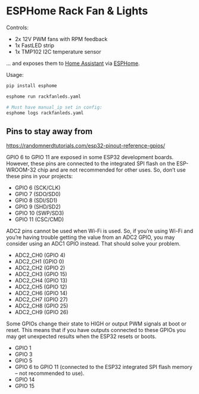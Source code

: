 # ESPHome Rack Fan & Lights

Controls:

- 2x 12V PWM fans with RPM feedback
- 1x FastLED strip
- 1x TMP102 I2C temperature sensor

... and exposes them to [Home Assistant](https://www.home-assistant.io/) via [ESPHome](https://esphome.io/).

Usage:

```sh
pip install esphome

esphome run rackfanleds.yaml

# Must have manual_ip set in config:
esphome logs rackfanleds.yaml
```

## Pins to stay away from

https://randomnerdtutorials.com/esp32-pinout-reference-gpios/

GPIO 6 to GPIO 11 are exposed in some ESP32 development boards. However, these pins are connected to the integrated SPI flash on the ESP-WROOM-32 chip and are not recommended for other uses. So, don’t use these pins in your projects:

- GPIO 6 (SCK/CLK)
- GPIO 7 (SDO/SD0)
- GPIO 8 (SDI/SD1)
- GPIO 9 (SHD/SD2)
- GPIO 10 (SWP/SD3)
- GPIO 11 (CSC/CMD)

ADC2 pins cannot be used when Wi-Fi is used. So, if you’re using Wi-Fi and you’re having trouble getting the value from an ADC2 GPIO, you may consider using an ADC1 GPIO instead. That should solve your problem.

- ADC2_CH0 (GPIO 4)
- ADC2_CH1 (GPIO 0)
- ADC2_CH2 (GPIO 2)
- ADC2_CH3 (GPIO 15)
- ADC2_CH4 (GPIO 13)
- ADC2_CH5 (GPIO 12)
- ADC2_CH6 (GPIO 14)
- ADC2_CH7 (GPIO 27)
- ADC2_CH8 (GPIO 25)
- ADC2_CH9 (GPIO 26)

Some GPIOs change their state to HIGH or output PWM signals at boot or reset. This means that if you have outputs connected to these GPIOs you may get unexpected results when the ESP32 resets or boots.

- GPIO 1
- GPIO 3
- GPIO 5
- GPIO 6 to GPIO 11 (connected to the ESP32 integrated SPI flash memory – not recommended to use).
- GPIO 14
- GPIO 15
